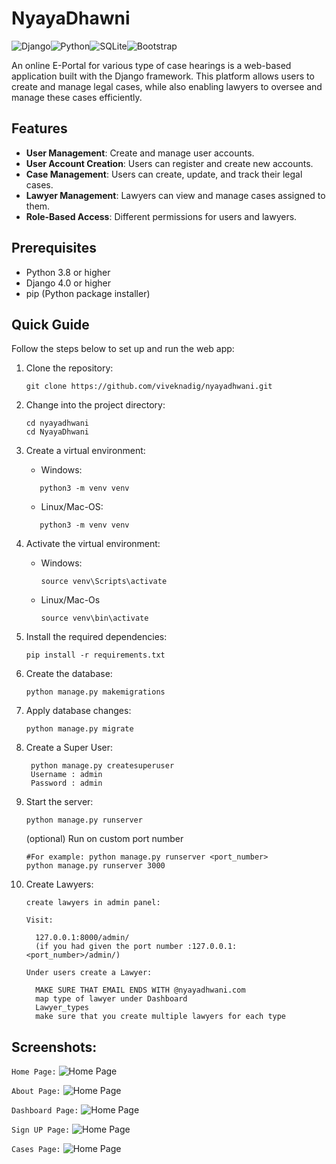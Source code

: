   # NyayaDhawni
![Django](https://img.shields.io/badge/django-%23092E20.svg?style=for-the-badge&logo=django&logoColor=white)![Python](https://img.shields.io/badge/python-3670A0?style=for-the-badge&logo=python&logoColor=ffdd54)![SQLite](https://img.shields.io/badge/sqlite-%2307405e.svg?style=for-the-badge&logo=sqlite&logoColor=white)![Bootstrap](https://img.shields.io/badge/bootstrap-%238511FA.svg?style=for-the-badge&logo=bootstrap&logoColor=white)
  
  An online E-Portal for various type of case hearings
  is a web-based application built with the Django framework. This platform allows users to create and manage legal cases, while also enabling lawyers to oversee and manage these cases efficiently.
  
  ## Features
  
- **User Management**: Create and manage user accounts.
- **User Account Creation**: Users can register and create new accounts.
- **Case Management**: Users can create, update, and track their legal cases.
- **Lawyer Management**: Lawyers can view and manage cases assigned to them.
- **Role-Based Access**: Different permissions for users and lawyers.

## Prerequisites
- Python 3.8 or higher
- Django 4.0 or higher
- pip (Python package installer)

## Quick Guide

Follow the steps below to set up and run the web app:

1. Clone the repository:
   ```shell
   git clone https://github.com/viveknadig/nyayadhwani.git
   ```

2. Change into the project directory:
   ```shell
   cd nyayadhwani
   cd NyayaDhwani
   ```

3. Create a virtual environment:
	- Windows:
	```shell
	   python3 -m venv venv
   ```
	- Linux/Mac-OS:
	```shell
	   python3 -m venv venv
	```
4. Activate the virtual environment:
   - Windows:
     ```shell
     source venv\Scripts\activate
     ```
     
    - Linux/Mac-Os
     
		```shell
	   source venv\bin\activate
		```
5. Install the required dependencies:
   ```shell
   pip install -r requirements.txt
   ```

6. Create the database:
   ```shell
   python manage.py makemigrations
   ```

7. Apply database changes:
   ```shell
   python manage.py migrate
   ```
8. Create a Super User:
   ```shell
	python manage.py createsuperuser
	Username : admin
	Password : admin
	```
9. Start the server:
    ```shell
    python manage.py runserver
    ```
    (optional) Run on custom port number
    ```shell
	#For example: python manage.py runserver <port_number>
    python manage.py runserver 3000
    ```
10. Create Lawyers:
    ```
    create lawyers in admin panel: 

    Visit:
    
      127.0.0.1:8000/admin/
      (if you had given the port number :127.0.0.1:<port_number>/admin/)
    
    Under users create a Lawyer:
    
	  MAKE SURE THAT EMAIL ENDS WITH @nyayadhwani.com
      map type of lawyer under Dashboard
	  Lawyer_types
	  make sure that you create multiple lawyers for each type
    ```
## Screenshots:
`Home Page:`
![Home Page](images/home.png)


`About Page:`
![Home Page](images/about.png)


`Dashboard Page:`
![Home Page](images/dashboard.png)


`Sign UP Page:`
![Home Page](images/signup.png)


`Cases Page:`
![Home Page](images/list_view.png)
